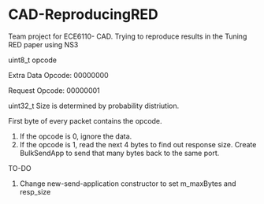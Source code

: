 # CAD-ReproducingRED
Team project for ECE6110- CAD. Trying to reproduce results in the Tuning RED paper using NS3

uint8_t opcode 

Extra Data
Opcode: 00000000

Request
Opcode: 00000001


uint32_t Size is determined by probability distriution.

First byte of every packet contains the opcode. 
1. If the opcode is 0, ignore the data. 
2. If the opcode is 1, read the next 4 bytes to find out response size. Create BulkSendApp to send that many bytes back to the same port.


TO-DO

1. Change new-send-application constructor to set m_maxBytes and resp_size


